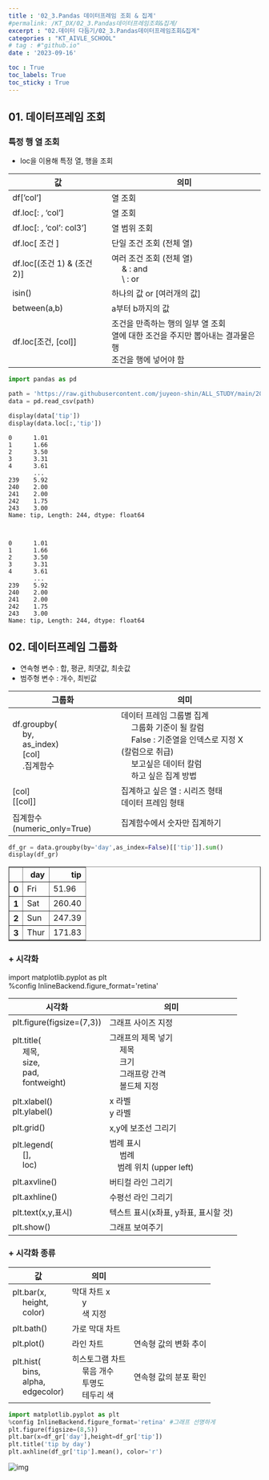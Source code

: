 ```yaml
---
title : '02_3.Pandas 데이터프레임 조회 & 집계' 
#permalink: /KT_DX/02_3.Pandas데이터프레임조회&집계/
excerpt : "02.데이터 다듬기/02_3.Pandas데이터프레임조회&집계"
categories : "KT_AIVLE_SCHOOL"
# tag : #"github.io"
date : '2023-09-16'

toc : True
toc_labels: True
toc_sticky : True
---
```


## 01. 데이터프레임 조회

### 특정 행 열 조회

- loc을 이용해 특정 열, 행을 조회

| 값  | 의미 |
| --- | --- |
| df[’col’] | 열 조회 |
| df.loc[: , ‘col’] | 열 조회 |
| df.loc[: , ‘col’: col3’] | 열 범위 조회 |
| df.loc[ 조건 ] | 단일 조건 조회 (전체 열) |
| df.loc[(조건 1) & (조건 2)] | 여러 조건 조회 (전체 열) <br>&emsp; & : and <br>&emsp;  \ : or|
| isin() | 하나의 값 or [여러개의 값]  |
| between(a,b) | a부터 b까지의 값  |
| df.loc[조건, [col]] | 조건을 만족하는 행의 일부 열 조회 <br> 열에 대한 조건을 주지만 뽑아내는 결과물은 행 <br> 조건을 행에 넣어야 함

<p></p>


```python
import pandas as pd

path = 'https://raw.githubusercontent.com/juyeon-shin/ALL_STUDY/main/2023_KT_AIVLE_SCHOOL/02.%20%EB%8D%B0%EC%9D%B4%ED%84%B0%20%EB%8B%A4%EB%93%AC%EA%B8%B0/Python02/tip2.csv?token=GHSAT0AAAAAACGPM4VOUO6CG43D66XMJ3WWZIJAC4A'
data = pd.read_csv(path)

display(data['tip'])
display(data.loc[:,'tip'])
```


    0      1.01
    1      1.66
    2      3.50
    3      3.31
    4      3.61
           ... 
    239    5.92
    240    2.00
    241    2.00
    242    1.75
    243    3.00
    Name: tip, Length: 244, dtype: float64



    0      1.01
    1      1.66
    2      3.50
    3      3.31
    4      3.61
           ... 
    239    5.92
    240    2.00
    241    2.00
    242    1.75
    243    3.00
    Name: tip, Length: 244, dtype: float64


## 02. 데이터프레임 그룹화

- 연속형 변수 : 합, 평균, 최댓값, 최솟값
- 범주형 변수 : 개수, 최빈값

<p></p>

| 그룹화  | 의미 | |
| --- | --- | --- |
| df.groupby( <br>&emsp; by, <br>&emsp; as_index) <br>&emsp; [col] <br>&emsp; .집계함수 | 데이터 프레임 그룹별 집계 <br>&emsp; 그룹화 기준이 될 칼럼 <br>&emsp; False : 기준열을 인덱스로 지정 X (칼럼으로 취급) <br>&emsp; 보고싶은 데이터 칼럼 <br>&emsp; 하고 싶은 집계 방법 |
| [col] <br> [[col]] | 집계하고 싶은 열 : 시리즈 형태 <br> 데이터 프레임 형태 |
|집계함수 (numeric_only=True) | 집계함수에서 숫자만 집계하기 |

<p></p>



```python
df_gr = data.groupby(by='day',as_index=False)[['tip']].sum()
display(df_gr)
```


<div>
<style scoped>
    .dataframe tbody tr th:only-of-type {
        vertical-align: middle;
    }

    .dataframe tbody tr th {
        vertical-align: top;
    }

    .dataframe thead th {
        text-align: right;
    }
</style>
<table border="1" class="dataframe">
  <thead>
    <tr style="text-align: right;">
      <th></th>
      <th>day</th>
      <th>tip</th>
    </tr>
  </thead>
  <tbody>
    <tr>
      <th>0</th>
      <td>Fri</td>
      <td>51.96</td>
    </tr>
    <tr>
      <th>1</th>
      <td>Sat</td>
      <td>260.40</td>
    </tr>
    <tr>
      <th>2</th>
      <td>Sun</td>
      <td>247.39</td>
    </tr>
    <tr>
      <th>3</th>
      <td>Thur</td>
      <td>171.83</td>
    </tr>
  </tbody>
</table>
</div>


### + 시각화
import matplotlib.pyplot as plt    
%config InlineBackend.figure_format='retina' 

<p></p>

| 시각화  | 의미 |
| --- | --- |
| plt.figure(figsize=(7,3)) | 그래프 사이즈 지정  |
| plt.title(<br>&emsp; 제목, <br>&emsp; size, <br>&emsp; pad, <br>&emsp; fontweight) | 그래프의 제목 넣기 <br>&emsp; 제목 <br>&emsp; 크기 <br>&emsp; 그래프랑 간격 <br>&emsp; 볼드체 지정 |
| plt.xlabel() <br> plt.ylabel() | x 라벨 <br> y 라벨 |
| plt.grid() | x,y에 보조선 그리기 |
| plt.legend( <br>&emsp; [], <br>&emsp; loc) | 범례 표시 <br>&emsp; 범례 <br>&emsp;범례 위치 (upper left) |
| plt.axvline() | 버티컬 라인 그리기 |
| plt.axhline() | 수평선 라인 그리기 |
| plt.text(x,y,표시) | 텍스트 표시(x좌표, y좌표, 표시할 것) |
| plt.show() | 그래프 보여주기 |

<p></p>

### + 시각화 종류

<p></p>

| 값  | 의미 |  |
| --- | --- | --- |
| plt.bar(x, <br>&emsp; height, <br>&emsp; color) | 막대 차트 x <br>&emsp; y <br>&emsp; 색 지정 | 
| plt.bath() | 가로 막대 차트 |
| plt.plot() | 라인 차트 | 연속형 값의 변화 추이  |
| plt.hist( <br>&emsp; bins, <br>&emsp; alpha, <br>&emsp; edgecolor) | 히스토그램 차트 <br>&emsp; 묶음 개수 <br>&emsp; 투명도 <br>&emsp; 테두리 색 | 연속형 값의 분포 확인 |

<p></p>





```python
import matplotlib.pyplot as plt
%config InlineBackend.figure_format='retina' #그래프 선명하게
plt.figure(figsize=(8,5))
plt.bar(x=df_gr['day'],height=df_gr['tip'])
plt.title('tip by day')
plt.axhline(df_gr['tip'].mean(), color='r')
```
<p></p>

![img](https://github-production-user-asset-6210df.s3.amazonaws.com/96481852/268819140-06d0da19-4fc4-4890-9bb3-6920f87b6d9e.png?X-Amz-Algorithm=AWS4-HMAC-SHA256&X-Amz-Credential=AKIAIWNJYAX4CSVEH53A%2F20230919%2Fus-east-1%2Fs3%2Faws4_request&X-Amz-Date=20230919T021728Z&X-Amz-Expires=300&X-Amz-Signature=333d43db76a573ff7e105586666b068ab705bdcd837a86ed2aed2b16911a46b0&X-Amz-SignedHeaders=host&actor_id=96481852&key_id=0&repo_id=571574187) 



